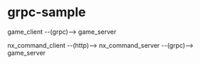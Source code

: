 # grpc-sample

game_client --(grpc)--> game_server

nx_command_client --(http)--> nx_command_server --(grpc)--> game_server
